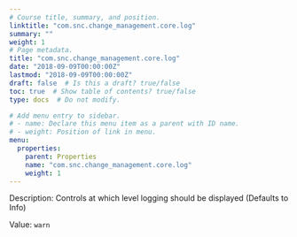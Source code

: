 ```yaml
---
# Course title, summary, and position.
linktitle: "com.snc.change_management.core.log"
summary: ""
weight: 1
# Page metadata.
title: "com.snc.change_management.core.log"
date: "2018-09-09T00:00:00Z"
lastmod: "2018-09-09T00:00:00Z"
draft: false  # Is this a draft? true/false
toc: true  # Show table of contents? true/false
type: docs  # Do not modify.

# Add menu entry to sidebar.
# - name: Declare this menu item as a parent with ID name.
# - weight: Position of link in menu.
menu:
  properties:
    parent: Properties
    name: "com.snc.change_management.core.log"
    weight: 1
---
```


Description: Controls at which level logging should be displayed (Defaults to Info)


Value: `warn`